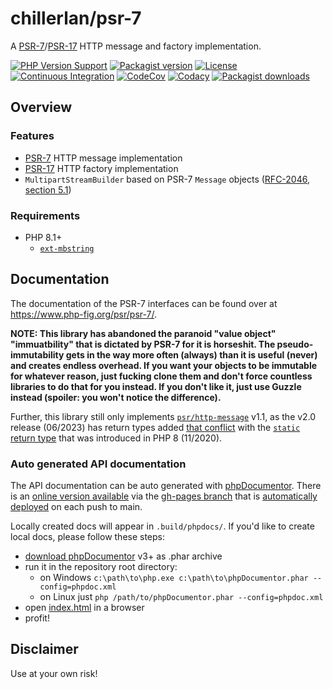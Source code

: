 # chillerlan/psr-7

A [PSR-7](https://www.php-fig.org/psr/psr-7/)/[PSR-17](https://www.php-fig.org/psr/psr-17/) HTTP message and factory implementation.

[![PHP Version Support][php-badge]][php]
[![Packagist version][packagist-badge]][packagist]
[![License][license-badge]][license]
[![Continuous Integration][gh-action-badge]][gh-action]
[![CodeCov][coverage-badge]][coverage]
[![Codacy][codacy-badge]][codacy]
[![Packagist downloads][downloads-badge]][downloads]

[php-badge]: https://img.shields.io/packagist/php-v/chillerlan/psr-7?logo=php&color=8892BF&logoColor=fff
[php]: https://www.php.net/supported-versions.php
[packagist-badge]: https://img.shields.io/packagist/v/chillerlan/psr-7.svg?logo=packagist&logoColor=fff
[packagist]: https://packagist.org/packages/chillerlan/psr-7
[license-badge]: https://img.shields.io/github/license/chillerlan/psr-7
[license]: https://github.com/chillerlan/psr-7/blob/main/LICENSE
[gh-action-badge]: https://img.shields.io/github/actions/workflow/status/chillerlan/psr-7/ci.yml?branch=main&logo=github&logoColor=fff
[gh-action]: https://github.com/chillerlan/psr-7/actions/workflows/ci.yml?query=branch%3Amain
[coverage-badge]: https://img.shields.io/codecov/c/github/chillerlan/psr-7.svg?logo=codecov&logoColor=fff
[coverage]: https://codecov.io/github/chillerlan/psr-7
[codacy-badge]: https://img.shields.io/codacy/grade/de971588f9a44f1a99e7bbd2a0737951?logo=codacy&logoColor=fff
[codacy]: https://app.codacy.com/gh/chillerlan/psr-7/dashboard
[downloads-badge]: https://img.shields.io/packagist/dt/chillerlan/psr-7.svg?logo=packagist&logoColor=fff
[downloads]: https://packagist.org/packages/chillerlan/psr-7/stats

## Overview

### Features

- [PSR-7](https://www.php-fig.org/psr/psr-7/) HTTP message implementation
- [PSR-17](https://www.php-fig.org/psr/psr-17/) HTTP factory implementation
- `MultipartStreamBuilder` based on PSR-7 `Message` objects ([RFC-2046, section 5.1](https://datatracker.ietf.org/doc/html/rfc2046#section-5.1))

### Requirements

- PHP 8.1+
  - [`ext-mbstring`](https://www.php.net/manual/book.mbstring.php)


## Documentation

The documentation of the PSR-7 interfaces can be found over at https://www.php-fig.org/psr/psr-7/.

**NOTE: This library has abandoned the paranoid "value object" "immuatbility" that is dictated by PSR-7 for it is horseshit.
The pseudo-immutability gets in the way more often (always) than it is useful (never) and creates endless overhead.
If you want your objects to be immutable for whatever reason, just fucking clone them and don't force countless libraries
to do that for you instead. If you don't like it, just use Guzzle instead (spoiler: you won't notice the difference).**

Further, this library still only implements [`psr/http-message`](https://packagist.org/packages/psr/http-message) v1.1,
as the v2.0 release (06/2023) has return types added [that conflict](https://github.com/php-fig/http-message/pull/107)
with the [`static` return type](https://wiki.php.net/rfc/static_return_type) that was introduced in PHP 8 (11/2020).


### Auto generated API documentation

The API documentation can be auto generated with [phpDocumentor](https://www.phpdoc.org/).
There is an [online version available](https://chillerlan.github.io/psr-7/) via the [gh-pages branch](https://github.com/chillerlan/psr-7/tree/gh-pages) that is [automatically deployed](https://github.com/chillerlan/psr-7/deployments) on each push to main.

Locally created docs will appear in `.build/phpdocs/`. If you'd like to create local docs, please follow these steps:

- [download phpDocumentor](https://github.com/phpDocumentor/phpDocumentor/releases) v3+ as .phar archive
- run it in the repository root directory:
	- on Windows `c:\path\to\php.exe c:\path\to\phpDocumentor.phar --config=phpdoc.xml`
	- on Linux just `php /path/to/phpDocumentor.phar --config=phpdoc.xml`
- open [index.html](./.build/phpdocs/index.html) in a browser
- profit!


## Disclaimer

Use at your own risk!
